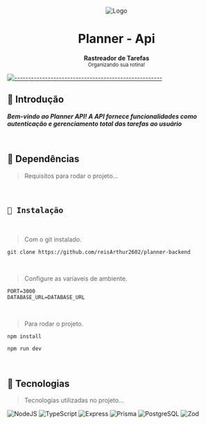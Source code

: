 <p align="center">
  <img src="src/assets/banner - planner 2x.jpg" alt="Logo" />
</p>

<h1 align="center"> Planner - Api</h1>

<p align="center">
  <b> Rastreador de Tarefas</b></br>
  <sub>Organizando sua rotina!<sub>
</p>

[![-----------------------------------------------------](https://raw.githubusercontent.com/andreasbm/readme/master/assets/lines/colored.png)](#table-of-contents)

## 🚀 Introdução

**_Bem-vindo ao Planner API! A API fornece funcionalidades como autenticação e gerenciamento total das tarefas ao usuário_**

<br/>

## 🚀 Dependências

> Requisitos para rodar o projeto...

<br/>

## `📖 Instalação`

<br />

> Com o git instalado.

```
git clone https://github.com/reisArthur2602/planner-backend
```

<br />

> Configure as variaveis de ambiente.

```
PORT=3000
DATABASE_URL=DATABASE_URL
```

<br />

> Para rodar o projeto.

```
npm install
```

```
npm run dev
```

<br />

## 🚀 Tecnologias

> Tecnologias utilizadas no projeto...

![NodeJS](https://img.shields.io/badge/node.js-6DA55F?style=for-the-badge&logo=node.js&logoColor=white)
![TypeScript](https://img.shields.io/badge/typescript-%23007ACC.svg?style=for-the-badge&logo=typescript&logoColor=white)
![Express](https://img.shields.io/badge/express.js-%23404d59.svg?style=for-the-badge&logo=express&logoColor=%2361DAFB)
![Prisma](https://img.shields.io/badge/Prisma-3982CE?style=for-the-badge&logo=Prisma&logoColor=white)
![PostgreSQL](https://img.shields.io/badge/PostgreSQL-000?style=for-the-badge&logo=postgresql)
![Zod](https://img.shields.io/badge/zod-%233068b7.svg?style=for-the-badge&logo=zod&logoColor=white)
